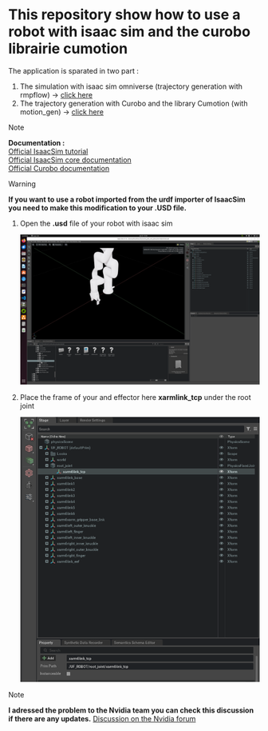 # This repository show how to use a robot with isaac sim and the curobo librairie cumotion

The application is sparated in two part :

1. The simulation with isaac sim omniverse (trajectory generation with rmpflow) -> [click here](with_rmpflow)
2. The trajectory generation with Curobo and the library Cumotion (with motion_gen) -> [click here](with_motion_gen)

> [!Note]  
> **Documentation :**  
> [Official IsaacSim tutorial](https://docs.omniverse.nvidia.com/isaacsim/latest/advanced_tutorials/tutorial_advanced_adding_new_manipulator.html)  
>[Official IsaacSim core documentation](https://docs.omniverse.nvidia.com/py/isaacsim/source/extensions/omni.isaac.core/docs/index.html?highlight=basetask#)  
>[Official Curobo documentation](https://curobo.org/get_started/2a_python_examples.html)  







> [!WARNING] 
> **If you want to use a robot imported from the urdf importer of IsaacSim you need to make this modification to your .USD file.**


1. Open the **.usd** file of your robot with isaac sim

    ![Alt text](/img/usd_before%20modification.png "usd file before modification")

2. Place the frame of your and effector here **xarmlink_tcp** under the root joint

    ![Alt text](/img/frame_tree.png "usd file after modification")

> [!Note]
> **I adressed the problem to the Nvidia team you can check this discussion if there are any updates.** [Discussion on the Nvidia forum](https://forums.developer.nvidia.com/t/adding-a-new-manipulator-example-doesnt-work/319273/6)
